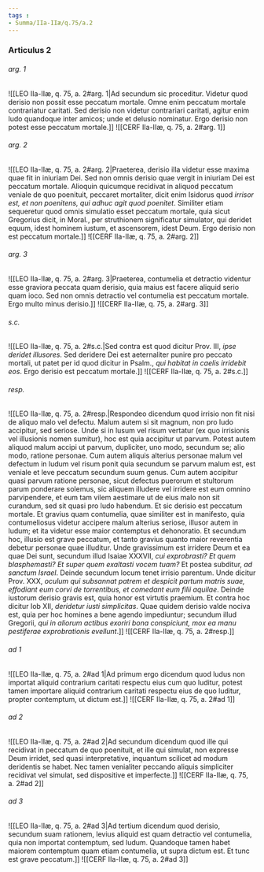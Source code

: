 ```yaml
---
tags : 
- Summa/IIa-IIæ/q.75/a.2
---
```


### Articulus 2

###### arg. 1
![[LEO IIa-IIæ, q. 75, a. 2#arg. 1|Ad secundum sic proceditur. Videtur quod derisio non possit esse peccatum mortale. Omne enim peccatum mortale contrariatur caritati. Sed derisio non videtur contrariari caritati, agitur enim ludo quandoque inter amicos; unde et delusio nominatur. Ergo derisio non potest esse peccatum mortale.]]
![[CERF IIa-IIæ, q. 75, a. 2#arg. 1]]

###### arg. 2
![[LEO IIa-IIæ, q. 75, a. 2#arg. 2|Praeterea, derisio illa videtur esse maxima quae fit in iniuriam Dei. Sed non omnis derisio quae vergit in iniuriam Dei est peccatum mortale. Alioquin quicumque recidivat in aliquod peccatum veniale de quo poenituit, peccaret mortaliter, dicit enim Isidorus quod *irrisor est, et non poenitens, qui adhuc agit quod poenitet*. Similiter etiam sequeretur quod omnis simulatio esset peccatum mortale, quia sicut Gregorius dicit, in Moral., per struthionem significatur simulator, qui deridet equum, idest hominem iustum, et ascensorem, idest Deum. Ergo derisio non est peccatum mortale.]]
![[CERF IIa-IIæ, q. 75, a. 2#arg. 2]]

###### arg. 3
![[LEO IIa-IIæ, q. 75, a. 2#arg. 3|Praeterea, contumelia et detractio videntur esse graviora peccata quam derisio, quia maius est facere aliquid serio quam ioco. Sed non omnis detractio vel contumelia est peccatum mortale. Ergo multo minus derisio.]]
![[CERF IIa-IIæ, q. 75, a. 2#arg. 3]]

###### s.c.
![[LEO IIa-IIæ, q. 75, a. 2#s.c.|Sed contra est quod dicitur Prov. III, *ipse deridet illusores*. Sed deridere Dei est aeternaliter punire pro peccato mortali, ut patet per id quod dicitur in Psalm., *qui habitat in caelis irridebit eos*. Ergo derisio est peccatum mortale.]]
![[CERF IIa-IIæ, q. 75, a. 2#s.c.]]

###### resp.
![[LEO IIa-IIæ, q. 75, a. 2#resp.|Respondeo dicendum quod irrisio non fit nisi de aliquo malo vel defectu. Malum autem si sit magnum, non pro ludo accipitur, sed seriose. Unde si in lusum vel risum vertatur (ex quo irrisionis vel illusionis nomen sumitur), hoc est quia accipitur ut parvum. Potest autem aliquod malum accipi ut parvum, dupliciter, uno modo, secundum se; alio modo, ratione personae. Cum autem aliquis alterius personae malum vel defectum in ludum vel risum ponit quia secundum se parvum malum est, est veniale et leve peccatum secundum suum genus. Cum autem accipitur quasi parvum ratione personae, sicut defectus puerorum et stultorum parum ponderare solemus, sic aliquem illudere vel irridere est eum omnino parvipendere, et eum tam vilem aestimare ut de eius malo non sit curandum, sed sit quasi pro ludo habendum. Et sic derisio est peccatum mortale. Et gravius quam contumelia, quae similiter est in manifesto, quia contumeliosus videtur accipere malum alterius seriose, illusor autem in ludum; et ita videtur esse maior contemptus et dehonoratio. Et secundum hoc, illusio est grave peccatum, et tanto gravius quanto maior reverentia debetur personae quae illuditur. Unde gravissimum est irridere Deum et ea quae Dei sunt, secundum illud Isaiae XXXVII, *cui exprobrasti? Et quem blasphemasti? Et super quem exaltasti vocem tuam?* Et postea subditur, *ad sanctum Israel*. Deinde secundum locum tenet irrisio parentum. Unde dicitur Prov. XXX, *oculum qui subsannat patrem et despicit partum matris suae, effodiant eum corvi de torrentibus, et comedant eum filii aquilae*. Deinde iustorum derisio gravis est, quia honor est virtutis praemium. Et contra hoc dicitur Iob XII, *deridetur iusti simplicitas*. Quae quidem derisio valde nociva est, quia per hoc homines a bene agendo impediuntur; secundum illud Gregorii, *qui in aliorum actibus exoriri bona conspiciunt, mox ea manu pestiferae exprobrationis evellunt*.]]
![[CERF IIa-IIæ, q. 75, a. 2#resp.]]

###### ad 1
![[LEO IIa-IIæ, q. 75, a. 2#ad 1|Ad primum ergo dicendum quod ludus non importat aliquid contrarium caritati respectu eius cum quo luditur, potest tamen importare aliquid contrarium caritati respectu eius de quo luditur, propter contemptum, ut dictum est.]]
![[CERF IIa-IIæ, q. 75, a. 2#ad 1]]

###### ad 2
![[LEO IIa-IIæ, q. 75, a. 2#ad 2|Ad secundum dicendum quod ille qui recidivat in peccatum de quo poenituit, et ille qui simulat, non expresse Deum irridet, sed quasi interpretative, inquantum scilicet ad modum deridentis se habet. Nec tamen venialiter peccando aliquis simpliciter recidivat vel simulat, sed dispositive et imperfecte.]]
![[CERF IIa-IIæ, q. 75, a. 2#ad 2]]

###### ad 3
![[LEO IIa-IIæ, q. 75, a. 2#ad 3|Ad tertium dicendum quod derisio, secundum suam rationem, levius aliquid est quam detractio vel contumelia, quia non importat contemptum, sed ludum. Quandoque tamen habet maiorem contemptum quam etiam contumelia, ut supra dictum est. Et tunc est grave peccatum.]]
![[CERF IIa-IIæ, q. 75, a. 2#ad 3]]

